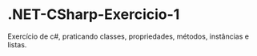 # .NET-CSharp-Exercicio-1
Exercício de c#, praticando classes, propriedades, métodos, instâncias e listas.

